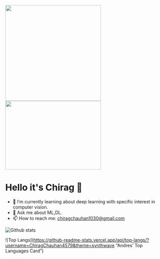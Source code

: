 <img src="https://media.giphy.com/media/p4NLw3I4U0idi/giphy.gif" width="300">      <img src="https://media.giphy.com/media/gutZ5Pm6Xl62eIf5RZ/giphy.gif" height="215" width="300">
# Hello it's Chirag 👋

- 🌱 I’m currently learning about deep learning with specific interest in computer vision.
- 💬 Ask me about ML,DL.  
- 📫 How to reach me: chiragchauhan1030@gmail.com

![Github stats](https://github-readme-stats.vercel.app/api?username=ChiragChauhan4579&theme=radical)

![Top Langs](https://github-readme-stats.vercel.app/api/top-langs/?username=ChiragChauhan4579&theme=synthwave “Andres’ Top Languages Card”)
